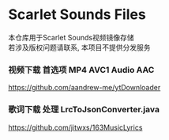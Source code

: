 # Scarlet Sounds Files
本仓库用于Scarlet Sounds视频镜像存储  
若涉及版权问题请联系, 本项目不提供分发服务

### 视频下载 首选项 MP4 AVC1 Audio AAC
https://github.com/aandrew-me/ytDownloader

### 歌词下载 处理 LrcToJsonConverter.java
https://github.com/jitwxs/163MusicLyrics

